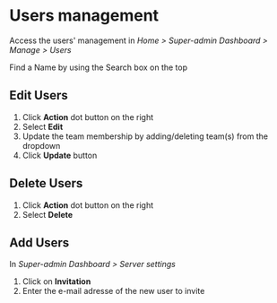 # Users management

Access the users' management in *Home > Super-admin Dashboard > Manage > Users*

Find a Name by using the Search box on the top

## Edit Users

1. Click **Action** dot button on the right
2. Select **Edit**
3. Update the team membership by adding/deleting team(s) from the dropdown
4. Click **Update** button

## Delete Users

1. Click **Action** dot button on the right
2. Select **Delete**

## Add Users

In *Super-admin Dashboard > Server settings*

1. Click on **Invitation**
2. Enter the e-mail adresse of the new user to invite
